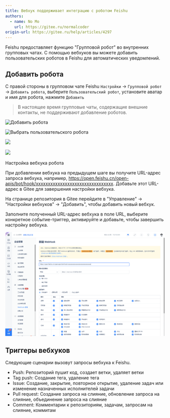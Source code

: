 ```yaml
---
title: Вебхук поддерживает интеграцию с роботом Feishu
authors:
  - name: No Mo
    url: https://gitee.ru/normalcoder
origin-url: https://gitee.ru/help/articles/4297
---
```


Feishu предоставляет функцию "Групповой робот" во внутренних групповых чатах. С помощью вебхуков вы можете добавить пользовательских роботов в Feishu для автоматических уведомлений.

## Добавить робота

С правой стороны в групповом чате Feishu `Настройки` -> `Групповой робот` -> `Добавить робота`, выберите `Пользовательский робот`, установите аватар и имя для робота, нажмите `Добавить`

> В настоящее время групповые чаты, содержащие внешние контакты, не поддерживают добавление роботов.

![](https://images.gitee.ru/uploads/images/2020/0403/145706_c80c79f8_551147.png "Добавить робота")

![](https://images.gitee.ru/uploads/images/2020/0403/150013_f4fd3975_551147.png "Выбрать пользовательского робота")

![](https://images.gitee.ru/uploads/images/2020/0403/150042_39cb7cbf_551147.png )

![](https://images.gitee.ru/uploads/images/2020/0403/150121_63d961c3_551147.png )

Настройка вебхука робота

При добавлении вебхука на предыдущем шаге вы получите URL-адрес запроса вебхука, например, https://open.feishu.cn/open-apis/bot/hook/xxxxxxxxxxxxxxxxxxxxxxxxxxxxxxxx. Добавьте этот URL-адрес в Gitee для завершения настройки вебхука.

На странице репозитория в Gitee перейдите в "Управление" -> "Настройки вебхуков" -> "Добавить", чтобы добавить новый вебхук.

Заполните полученный URL-адрес вебхука в поле URL, выберите конкретное событие-триггер, активируйте и добавьте, чтобы завершить настройку вебхука.

![Вставить URL Feishu](./assets/webhooks-new-form-feishu-url.png)

## Триггеры вебхуков

Cледующие сценарии вызовут запросы вебхука к Feishu.

- Push: Репозиторий пушит код, создает ветки, удаляет ветки
- Tag push: Создание тега, удаление тега
- Issue: Создание, закрытие, повторное открытие, удаление задач или изменение назначенных исполнителей задачи
- Pull request: Создание запроса на слияние, обновление запроса на слияние, объединение запроса на слияние
- Comment: Комментарии к репозиториям, задачам, запросам на слияние, коммитам